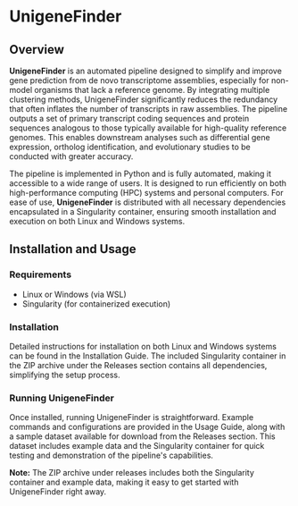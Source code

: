 # UnigeneFinder

## Overview

**UnigeneFinder** is an automated pipeline designed to simplify and improve gene prediction from de novo transcriptome assemblies, especially for non-model organisms that lack a reference genome. By integrating multiple clustering methods, UnigeneFinder significantly reduces the redundancy that often inflates the number of transcripts in raw assemblies. The pipeline outputs a set of primary transcript coding sequences and protein sequences analogous to those typically available for high-quality reference genomes. This enables downstream analyses such as differential gene expression, ortholog identification, and evolutionary studies to be conducted with greater accuracy.

The pipeline is implemented in Python and is fully automated, making it accessible to a wide range of users. It is designed to run efficiently on both high-performance computing (HPC) systems and personal computers. For ease of use, **UnigeneFinder** is distributed with all necessary dependencies encapsulated in a Singularity container, ensuring smooth installation and execution on both Linux and Windows systems.

## Installation and Usage

### Requirements

- Linux or Windows (via WSL)
- Singularity (for containerized execution)

### Installation

Detailed instructions for installation on both Linux and Windows systems can be found in the Installation Guide. The included Singularity container in the ZIP archive under the Releases section contains all dependencies, simplifying the setup process.

### Running UnigeneFinder

Once installed, running UnigeneFinder is straightforward. Example commands and configurations are provided in the Usage Guide, along with a sample dataset available for download from the Releases section. This dataset includes example data and the Singularity container for quick testing and demonstration of the pipeline's capabilities.

**Note:** The ZIP archive under releases includes both the Singularity container and example data, making it easy to get started with UnigeneFinder right away.
